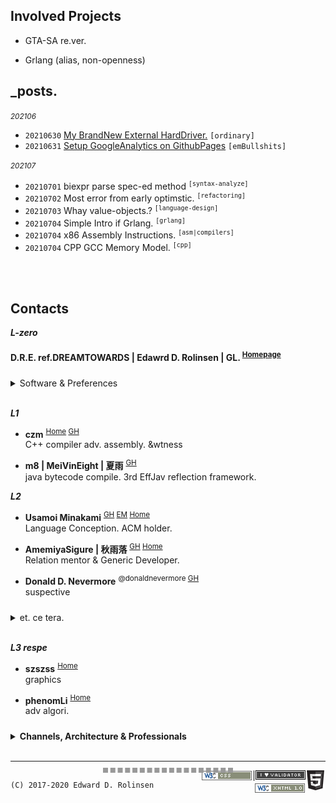 

## Involved Projects

- GTA-SA re.ver.  

- Grlang (alias, non-openness)

[comment]: <> (- microcraft)

## _posts.

<small>*202106*</small>
- `20210630` [My BrandNew External HardDriver.](/blog/202106/my_brandnew_external_harddriver) `[ordinary]`
- `20210631` [Setup GoogleAnalytics on GithubPages](/blog/202106/setup_googleanalytics_on_githubpages)  `[emBullshits]`


<small>*202107*</small>
- `20210701` biexpr parse spec-ed method <sup>`[syntax-analyze]`</sup>
- `20210702` Most error from early optimstic. <sup>`[refactoring]`</sup>
- `20210703` Whay value-objects.?  <sup>`[language-design]`</sup>
- `20210704` Simple Intro if Grlang. <sup>`[grlang]`</sup>
- `20210704` x86 Assembly Instructions. <sup>`[asm|compilers]`</sup>
- `20210704` CPP GCC Memory Model. <sup>`[cpp]`</sup>

[comment]: <> (## Infs)

<br><br>

## Contacts

***L-zero***
#### D.R.E. ref.DREAMTOWARDS | Edawrd D. Rolinsen | GL. <sup>[Homepage]()</sup>

<details markdown="1" style="margin-top: 24px;">
  <summary> Software & Preferences</summary> <br>

[comment]: <> (- Perspubinfs)
  - <small>Integrated Development Environment. IDE.</small>  
    IntelliJ IDEA \| Clion \| Visual Studio Code \| ~~Visual Studio 17+~~
  - <small>Utilities</small>  
    Proxifier \| Clash
  - <small>Media</small>  
    Blender \| Photoshop \| Premiere Pro \| ~~Final Cut Pro~~
  - <small>Minecraft</small>  
    Mining \| Farming
  - <small>Series</small>  
    Prison Breaking / Narcos / LdP. / Breaking Bad
  - <small>Gam'es</small>  
    Euro Truck Simulator II. \| Cities: Skyline \| Plants vs Zombie. \| GTA V. SA. \| Farcry 
  - <small>Platform</small>  
    Pinterest \| Trello \| Discord \| Reddit \| Soundcloud
  - <small>OS.</small>  
    Microsoft Windows <small>_casual_latest_version.</small> \| MACOSX <small>_15_final.</small> \| Ubuntu <small>_16_final.</small>

<br>

- <small>Fav Musx.</small>
  - *Folklove (Inst.)* <small>&nbsp;/&nbsp; Kenichiro Nishihara; ESNO · Natural Relax presented by Folklove</small> <sup>&nbsp;#Jaz h.</sup>
  - *214 National Highway (Original Mix)* <small>&nbsp;/&nbsp; Melchi</small> <sup>&nbsp;#Progressive House</sup>
    
</details>
<br>

***L1***

- **czm** <sup>[Home](http://czm.sfclub.cc/archives/) [GH](http://czm.sfclub.cc/archives/) </sup>  
C++ compiler adv. assembly. &wtness

-  **m8 | MeiVinEight | 夏雨** <sup>[GH](MeiVinEight)</sup>  
java bytecode compile. 3rd EffJav reflection framework.

***L2***

- **Usamoi Minakami** <sup>[GH](https://github.com/Usamoi) [EM](usamoi@outlook.com) [Home](https://usamoi.com/) </sup>  
Language Conception. ACM holder.

- **AmemiyaSigure | 秋雨落** <sup>[GH](https://github.com/AmemiyaSigure) [Home](https://blog.rain.cx/) </sup>  
Relation mentor & Generic Developer.

- **Donald D. Nevermore** <sup>@donaldnevermore [GH](https://github.com/donaldnevermore) </sup>  
  suspective


<details markdown="1" style="margin-top: 24px;">
  <summary> et. ce tera. </summary> 

  - Chanots <sup>[GH](https://github.com/G0ld2N) </sup>  
    &kdns

  - Kevin CHEN <sup>[GH](https://github.com/KevinZonda) </sup>  
    funnyguy
  
  - Chanshiyu <sup>[Home](https://chanshiyu.com/) </sup>
  
  - Trii Hsia <sup>[Home](https://yumoe.com/) </sup>
  
  - *Lang J. Ron*
  
  - Makito's Notebook <sup>[Home](https://keep.moe/) </sup>
  
  - Ayaka Neko <sup>[Home](https://neko.ayaka.moe/) </sup>
  
  - Lowsfish <sup>[Home](https://lowsfish.com/) </sup>  
    clture
  
  - Chris <sup>[Home](https://chrisoft.org/) </sup>  
    clture

  - TheBadZhang <sup>[Home](https://thebadzhang.top/) </sup>  
    basic graphics, convex.
    
  - CompexStudio <sup> [Home](https://complexstudio.net/) </sup>
  
  - DavinciEvans <sup>[Home](https://davincievans.top/) [GH](https://github.com/DavinciEvans) </sup>

  - **Glavo** <sup>[GH](https://github.com/Glavo) </sup>  
    jdk news.
    
  - Tachibana Kanade

</details>

<br>

***L3 respe***


- **szszss** <sup>[Home](http://blog.hakugyokurou.net/) </sup>  
  graphics
  
- **phenomLi** <sup>[Home](https://github.com/phenomLi/Blog) </sup>  
  adv algori.




<details markdown="1" style="margin-top: 24px;">
  <summary> <b>Channels, Architecture & Professionals</b> </summary><br>
  

[comment]: <> (<details markdown="1" style="margin-top: 24px;"> <summary> <b>Channels</b> </summary><br>)
- Channels
  - <small>Music</small>  
    Chillhop Music | MrSuicideSheep | Waifu Wednesdays | Aviencloud | Ujico\* /Snail's House | Firefly Music | YUUKI MUSIC | Unmei Ongaku
  - <small>Relaxation</small>  
    ElenaLin | Mediastorm | JiangSenZhe | Destiny Whispers<sup>m. asmr</sup>
  
  - <small>Norm Gaming</small>
    - OMGcraft \| Shulkercraft \| D. Jofa
    - <small>Film</small>  
      James Harding<sup>The Find Overgrown</sup> \| Element Animation \| Black Plasma Studios \| Blue Monkey
    - <small>Building</small>  
      Keralis | JUNS MAB Minecraft | Archelaus | CraftyFoxe | Zaypixel | Silvarret | Folli | TheNeoCubest | Rinty-Craft
    - <small>Logs</small>  
      巢哥 | Onityan | Bes Joe Kampo
    - <small>Pvp</small>  
      Target3DGaming, RKY, Bitzel, fruitberries
    - <small>Otr</small>  
      RSparrow, Vučko100, Jimmy01, JANTSUU \| Grant Abbitt

[comment]: <> (</details><br>)

<br>

[comment]: <> (<details markdown="1"> <summary> <b>Architecture</b> </summary><br>)

- Architecture
  - Greenfield Minecraft
  - *Alpine*
  - Zeropoint55 <sup>[YT](https://www.youtube.com/channel/UC9SmMEm_jEWD03AJuH-0xow) Respectful broad r. clean Architecture.</sup>   
  - <small>Comp</small>  
    Kao<sup>[Home](https://beacons.page/kaomc) [YT](https://www.youtube.com/channel/UCmvcFn2ktjXO-BRCSc1AnoQ) </sup> | Mar. | Blisschen | cardboardman | きぃこ / kiiko

[comment]: <> (</details><br>)

<br>

[comment]: <> (<details markdown="1"> <summary> <b>Ultimate Terminators</b> </summary> <br>)
- Professional Technology
  - <small>Comm</small>
    - The Cherno
    - Makin' Stuff Look Good
  - <small>StepIn</small>
    - Mahan Pandey \| Briac \| Inigo Quilez
    - Sebastian Lague
    - Thinmatrix.
  - <small>Ex</small>
    - Erin Catto
  - <small>Advanced Surface</small>
    - Lin X \| ngildea
    - M. Cepero

[comment]: <> (</details>)

</details>
<br>


---
<div markdown="1" style="float: left;vertical-align: top;">

`(C) 2017-2020 Edward D. Rolinsen`

</div>

<a style="float: right;"><img src="/webstatic/html5_gray32.png"></a>
<a style="float: right;" href="https://validator.w3.org/check?uri=referer"><img src="/webstatic/I_heart_validator.png"></a>
<a style="float: right;"> | </a>
<a style="float: right;" href="https://validator.w3.org/check?uri=referer"><img src="/webstatic/valid_css.gif"></a>
<a style="float: right;" href="https://validator.w3.org/check?uri=referer"><img src="/webstatic/valid_xhtml_v1.gif"></a>


<div style="margin: 0 auto;outline: 4px #999 dashed;width: 200px;">
    <script type='text/javascript' id='clustrmaps' src='//cdn.clustrmaps.com/map_v2.js?cl=ffffff&w=200&t=t&d=c24h2ZCm-nJriSLvI3SZwuQtcx5PE1Yqk3v-ysPveQc'></script>
</div>